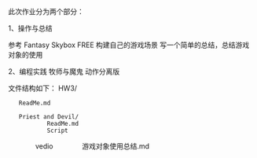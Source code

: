 此次作业分为两个部分：

1、操作与总结

参考 Fantasy Skybox FREE 构建自己的游戏场景
写一个简单的总结，总结游戏对象的使用

2、编程实践
牧师与魔鬼 动作分离版



文件结构如下：
HW3/
          
       ReadMe.md
       
       Priest and Devil/
               ReadMe.md
               Script
               vedio
               
       游戏对象使用总结.md

